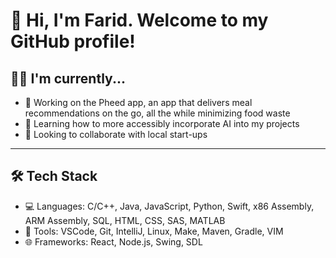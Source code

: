 # 👋 Hi, I'm Farid. Welcome to my GitHub profile! 
## 👨‍💻 I'm currently...
- 📱 Working on the Pheed app, an app that delivers meal recommendations on the go, all the while minimizing food waste
- 🌱 Learning how to more accessibly incorporate AI into my projects
- 🤝 Looking to collaborate with local start-ups

---

## 🛠️ Tech Stack
- 💻 Languages: C/C++, Java, JavaScript, Python, Swift, x86 Assembly, ARM Assembly, SQL, HTML, CSS, SAS, MATLAB
- 🧰 Tools: VSCode, Git, IntelliJ, Linux, Make, Maven, Gradle, VIM
- 🌐 Frameworks: React, Node.js, Swing, SDL
